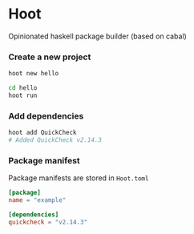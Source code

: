 # Hoot
Opinionated haskell package builder (based on cabal)

### Create a new project
```sh
hoot new hello

cd hello
hoot run
```

### Add dependencies
```sh
hoot add QuickCheck
# Added QuickCheck v2.14.3
```

### Package manifest
Package manifests are stored in `Hoot.toml`
```toml
[package]
name = "example"

[dependencies]
quickcheck = "v2.14.3"
```

